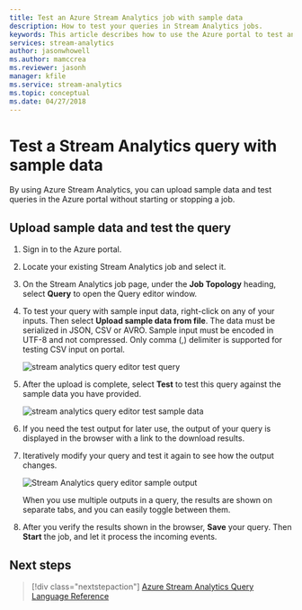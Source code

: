 ```yaml
---
title: Test an Azure Stream Analytics job with sample data
description: How to test your queries in Stream Analytics jobs.
keywords: This article describes how to use the Azure portal to test an Azure Stream Analytics job, sample input, and upload sample data.
services: stream-analytics
author: jasonwhowell
ms.author: mamccrea
ms.reviewer: jasonh
manager: kfile
ms.service: stream-analytics
ms.topic: conceptual
ms.date: 04/27/2018
---
```


# Test a Stream Analytics query with sample data

By using Azure Stream Analytics, you can upload sample data and test queries in the Azure portal without starting or stopping a job.

## Upload sample data and test the query

1. Sign in to the Azure portal. 

2. Locate your existing Stream Analytics job and select it.

3. On the Stream Analytics job page, under the **Job Topology** heading, select **Query** to open the Query editor window. 

4. To test your query with sample input data, right-click on any of your inputs.  Then select **Upload sample data from file**. The data must be serialized in JSON, CSV or AVRO. Sample input must be encoded in UTF-8 and not compressed. Only comma (,) delimiter is supported for testing CSV input on portal.

    ![stream analytics query editor test query](media/stream-analytics-test-query/stream-analytics-test-query-editor-upload.png)

5. After the upload is complete, select **Test** to test this query against the sample data you have provided.

    ![stream analytics query editor test sample data](media/stream-analytics-test-query/stream-analytics-test-query-editor-test.png)

6. If you need the test output for later use, the output of your query is displayed in the browser with a link to the download results. 

7. Iteratively modify your query and test it again to see how the output changes.

   ![Stream Analytics query editor sample output](media/stream-analytics-test-query/stream-analytics-test-query-editor-samples-output.png)

   When you use multiple outputs in a query, the results are shown on separate tabs, and you can easily toggle between them.

8. After you verify the results shown in the browser, **Save** your query. Then **Start** the job, and let it process the incoming events.

## Next steps
> [!div class="nextstepaction"]
> [Azure Stream Analytics Query Language Reference](https://msdn.microsoft.com/library/azure/dn834998.aspx)
